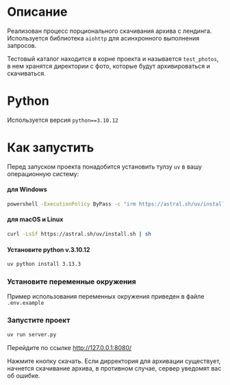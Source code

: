 # Описание

Реализован процесс порционального скачивания архива с лендинга. Используется библиотека `aiohttp` для асинхронного выполнения запросов.

Тестовый каталог находится в корне проекта и называется `test_photos`, в нем хранятся директории с фото, которые будут архивироваться и скачиваться.

# Python

Используется версия `python==3.10.12`

# Как запустить

Перед запуском проекта понадобится установить тулзу `uv` в вашу операционную систему:

#### для Windows

```bash
powershell -ExecutionPolicy ByPass -c "irm https://astral.sh/uv/install.ps1 | iex"
```
#### для macOS и Linux

```bash
curl -LsSf https://astral.sh/uv/install.sh | sh
```
#### Установите python v.3.10.12

```bash
uv python install 3.13.3
```

### Установите переменные окружения
Пример использования переменных окружения приведен в файле `.env.example`

### Запустите проект
```bash
uv run server.py
```

Перейдите по ссылке http://127.0.0.1:8080/

Нажмите кнопку скачать. Если дирректория для архивации существует, начнется скачивание архива, в противном случае, сервер уведомят вас об ошибке.



